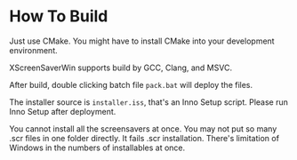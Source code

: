 # How To Build

Just use CMake. You might have to install CMake into your development environment.

XScreenSaverWin supports build by GCC, Clang, and MSVC.

After build, double clicking batch file `pack.bat` will deploy the files.

The installer source is `installer.iss`,
that's an Inno Setup script. Please run Inno Setup after deployment.

You cannot install all the screensavers at once.
You may not put so many .scr files in one folder directly.
It fails .scr installation.
There's limitation of Windows in the numbers of installables at once.
